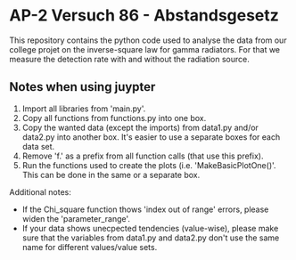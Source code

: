 # AP-2 Versuch 86 - Abstandsgesetz

This repository contains the python code used to analyse the data from our college projet on the inverse-square law for gamma radiators. For that we measure the detection rate with and without the radiation source.

## Notes when using juypter

1) Import all libraries from 'main.py'.
2) Copy all functions from functions.py into one box.
3) Copy the wanted data (except the imports) from data1.py and/or data2.py into another box. It's easier to use a separate boxes for each data set.
4) Remove 'f.' as a prefix from all function calls (that use this prefix).
5) Run the functions used to create the plots (i.e. 'MakeBasicPlotOne()'. This can be done in the same or a separate box.

Additional notes:

- If the Chi_square function thows 'index out of range' errors, please widen the 'parameter_range'.
- If your data shows unecpected tendencies (value-wise), please make sure that the variables from data1.py and data2.py don't use the same name for different values/value sets.
